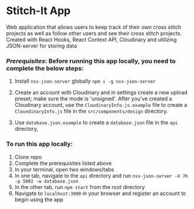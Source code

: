 # Stitch-It App

Web application that allows users to keep track of their own cross stitch projects as well as follow other users and see their cross stitch projects. Created with React Hooks, React Context API, Cloudinary and utilizing JSON-server for storing data

### *Prerequisites*: Before running this app locally, you need to complete the below steps:
1) Install `nss-json-server` globally
`npm i -g nss-json-server`

1) Create an account with Cloudinary and in settings create a new upload preset; make sure the mode is 'unsigned'. After you've created a Cloudinary account, use the `CloudinaryInfo.js.example` file to create a `CloundinaryInfo.js` file in the `src/components/design` directory.

1) Use `database.json.example` to create a `database.json` file in the `api` directory,

### To run this app locally:
1) Clone repo
1) Complete the prerequisites listed above 
1) In your terminal, open two windows/tabs
1) In one tab, navigate to the `api` directory and run `nss-json-server -X 7h -p 5002 -w database.json`
1) In the other tab, run `npm start` from the root directory
1) Navigate to `localhost:3000` in your browser and register an account to begin using the app
